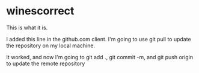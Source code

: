 # winescorrect
This is what it is.



I added this line in the github.com client. I'm going to use git pull to update the repository on my local machine.

It worked, and now I'm going to git add ., git commit -m, and git push origin to update the remote repository
